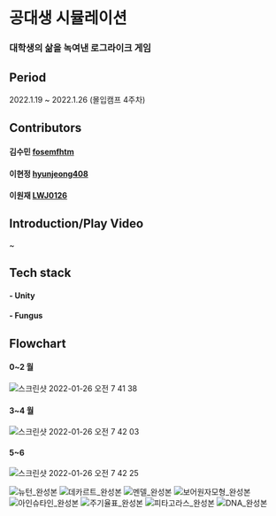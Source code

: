 # 공대생 시뮬레이션
### 대학생의 삶을 녹여낸 로그라이크 게임



## Period
2022.1.19 ~ 2022.1.26 (몰입캠프 4주차)

## Contributors
#### 김수민 [fosemfhtm](https://github.com/fosemfhtm)
#### 이현정 [hyunjeong408](https://github.com/hyunjeong408)
#### 이원재 [LWJ0126](https://github.com/LWJ0126)

## Introduction/Play Video
~

## Tech stack
#### - Unity
#### - Fungus

## Flowchart

#### 0~2 월
![스크린샷 2022-01-26 오전 7 41 38](https://user-images.githubusercontent.com/96766097/151072104-8fff5bb0-e583-4f85-b00f-ef2ccd7c35fe.png)

#### 3~4 월
![스크린샷 2022-01-26 오전 7 42 03](https://user-images.githubusercontent.com/96766097/151072100-2984f861-94c1-427c-b121-c1fc5d609278.png)

#### 5~6 
![스크린샷 2022-01-26 오전 7 42 25](https://user-images.githubusercontent.com/96766097/151072090-3f49785d-637e-4275-957f-a37106d41230.png)


![뉴턴_완성본](https://user-images.githubusercontent.com/96766097/151119960-10b95e92-44e7-413c-a6b6-783a80099778.png)
![데카르트_완성본](https://user-images.githubusercontent.com/96766097/151119968-40058d71-71ee-4bb7-a40d-c7c519d43f9e.png)
![멘델_완성본](https://user-images.githubusercontent.com/96766097/151119970-dc838566-fdae-45b2-bcbb-2a68a5172ad3.png)
![보어원자모형_완성본](https://user-images.githubusercontent.com/96766097/151119972-01327113-56e4-4457-a98c-5dbe1eb727bc.png)
![아인슈타인_완성본](https://user-images.githubusercontent.com/96766097/151119974-5a1d3073-5941-46a7-9fca-b6323f27ccdc.png)
![주기율표_완성본](https://user-images.githubusercontent.com/96766097/151119977-147b1c00-7985-47a1-b59e-cb2a3497f44b.png)
![피타고라스_완성본](https://user-images.githubusercontent.com/96766097/151119979-1897c515-3aa9-4b19-afc9-9d6f491b9e63.png)
![DNA_완성본](https://user-images.githubusercontent.com/96766097/151119981-687b5e24-1a64-459b-be33-5e5d20896b9b.png)
